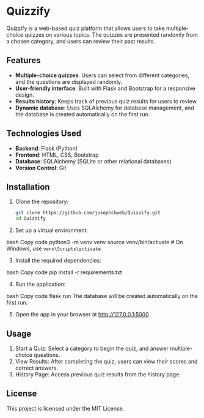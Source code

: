 # Quizzify

Quizzify is a web-based quiz platform that allows users to take multiple-choice quizzes on various topics. The quizzes are presented randomly from a chosen category, and users can review their past results.

## Features

- **Multiple-choice quizzes**: Users can select from different categories, and the questions are displayed randomly.
- **User-friendly interface**: Built with Flask and Bootstrap for a responsive design.
- **Results history**: Keeps track of previous quiz results for users to review.
- **Dynamic database**: Uses SQLAlchemy for database management, and the database is created automatically on the first run.

## Technologies Used

- **Backend**: Flask (Python)
- **Frontend**: HTML, CSS, Bootstrap
- **Database**: SQLAlchemy (SQLite or other relational databases)
- **Version Control**: Git

## Installation

1. Clone the repository:

   ```bash
   git clone https://github.com/josephcbweb/Quizzify.git
   cd Quizzify

2. Set up a virtual environment:

bash
Copy code
python3 -m venv venv
source venv/bin/activate  # On Windows, use `venv\Scripts\activate`

3. Install the required dependencies:

bash
Copy code
pip install -r requirements.txt

4. Run the application:

bash
Copy code
flask run
The database will be created automatically on the first run.

5. Open the app in your browser at http://127.0.0.1:5000


## Usage
1. Start a Quiz: Select a category to begin the quiz, and answer multiple-choice questions.
2. View Results: After completing the quiz, users can view their scores and correct answers.
3. History Page: Access previous quiz results from the history page.



## License
This project is licensed under the MIT License.
